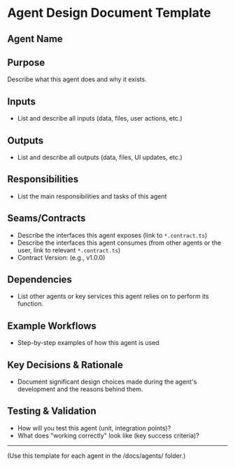 # Agent Design Document Template

## Agent Name

## Purpose

Describe what this agent does and why it exists.

## Inputs

- List and describe all inputs (data, files, user actions, etc.)

## Outputs

- List and describe all outputs (data, files, UI updates, etc.)

## Responsibilities

- List the main responsibilities and tasks of this agent

## Seams/Contracts

- Describe the interfaces this agent exposes (link to `*.contract.ts`)
- Describe the interfaces this agent consumes (from other agents or the user, link to relevant `*.contract.ts`)
- Contract Version: (e.g., v1.0.0)

## Dependencies

- List other agents or key services this agent relies on to perform its function.

## Example Workflows

- Step-by-step examples of how this agent is used

## Key Decisions & Rationale

- Document significant design choices made during the agent's development and the reasons behind them.

## Testing & Validation

- How will you test this agent (unit, integration points)?
- What does "working correctly" look like (key success criteria)?

---

(Use this template for each agent in the /docs/agents/ folder.)
